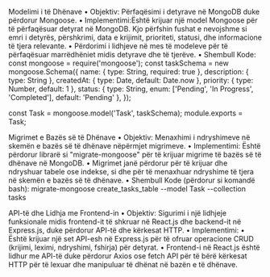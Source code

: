 Modelimi i të Dhënave
•	Objektiv: Përfaqësimi i detyrave në MongoDB duke përdorur Mongoose.
•	Implementimi:Është krijuar një model Mongoose për të përfaqësuar detyrat në MongoDB. Kjo përfshin fushat e nevojshme si emri i detyrës, përshkrimi, data e krijimit, prioriteti, statusi, dhe informacione të tjera relevante.
•	Përdorimi i lidhjeve në mes të modeleve për të përfaqësuar marrëdhëniet midis detyrave dhe të tjerëve.
•	Shembull Kode:
const mongoose = require('mongoose');
const taskSchema = new mongoose.Schema({
  name: { type: String, required: true },
  description: { type: String },
  createdAt: { type: Date, default: Date.now },
  priority: { type: Number, default: 1 },
  status: { type: String, enum: ['Pending', 'In Progress', 'Completed'], default: 'Pending' },
});

const Task = mongoose.model('Task', taskSchema);
module.exports = Task;


Migrimet e Bazës së të Dhënave
•	Objektiv: Menaxhimi i ndryshimeve në skemën e bazës së të dhënave nëpërmjet migrimeve.
•	Implementimi:
  Është përdorur librarë si "migrate-mongoose" për të krijuar migrime të bazës së të dhënave në MongoDB.
•	Migrimet janë përdorur për të krijuar dhe ndryshuar tabele ose indekse, si dhe për të menaxhuar ndryshime të tjera në skemën e bazës së të dhënave.
•	Shembull Kode (përdorur si komandë bash):
migrate-mongoose create_tasks_table --model Task --collection tasks

API-të dhe Lidhja me Frontend-in
•	Objektiv: Sigurimi i një lidhjeje funksionale midis frontend-it të shkruar në React.js dhe backend-it në Express.js, duke përdorur API-të dhe kërkesat HTTP.
•	Implementimi:
•	Është krijuar një set API-esh në Express.js për të ofruar operacione CRUD (krijimi, leximi, ndryshimi, fshirja) për detyrat.
•	Frontend-i në React.js është lidhur me API-të duke përdorur Axios ose fetch API për të bërë kërkesat HTTP për të lexuar dhe manipuluar të dhënat në bazën e të dhënave.
